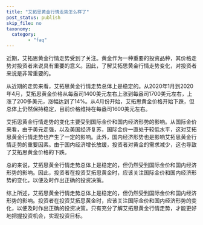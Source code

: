 ```yaml
---
title: "艾拓思黄金行情走势怎么样了"
post_status: publish
skip_file: no
taxonomy:
  category:
        - "faq"
---
```


近期，艾拓思黄金行情走势受到了关注。黄金作为一种重要的投资品种，其价格走势对投资者来说具有重要的意义。因此，了解艾拓思黄金行情走势变化，对投资者来说是非常重要的。

从近期的走势来看，艾拓思黄金行情走势总体上是稳定的。从2020年1月到2020年4月，艾拓思黄金价格从每盎司1400美元左右上涨到每盎司1700美元左右，上涨了200多美元，涨幅达到了14%。从4月份开始，艾拓思黄金价格开始下跌，但总体上仍然保持稳定，目前价格维持在每盎司1600美元左右。

艾拓思黄金行情走势的变化主要受到国际金价和国内经济形势的影响。从国际金价来看，由于美元走强，以及美国经济复苏，国际金价一直处于较低水平，这对艾拓思黄金行情走势也产生了一定的影响。此外，国内经济形势也是影响艾拓思黄金行情走势的重要因素。由于国内经济增长放缓，投资者对黄金的需求减少，这也导致了艾拓思黄金价格的下跌。

总的来说，艾拓思黄金行情走势总体上是稳定的，但仍然受到国际金价和国内经济形势的影响。因此，投资者在投资艾拓思黄金时，应该关注国际金价和国内经济形势的变化，以便及时作出正确的投资决策。

综上所述，艾拓思黄金行情走势总体上是稳定的，但仍然受到国际金价和国内经济形势的影响。投资者在投资艾拓思黄金时，应该关注国际金价和国内经济形势的变化，以便及时作出正确的投资决策。只有充分了解艾拓思黄金行情走势，才能更好地把握投资机会，实现投资目标。
